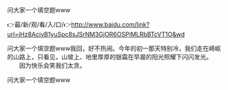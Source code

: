 问大家一个填空题www

👉最/新/观/看/入/口/👉http://www.baidu.com/link?url=jHz8AcivB1yuSpc8sJSrNM3GjOR6OSPiMLRbBTcVT1O&wd

问大家一个填空题www我回，好不热闹。今年的初一那天特别冷，我们走在崎岖的山路上，只看见，山坡上、地里厚厚的银霜在早晨的阳光照耀下闪闪发光。
　　因为快乐会笑我们太贪。


问大家一个填空题www
